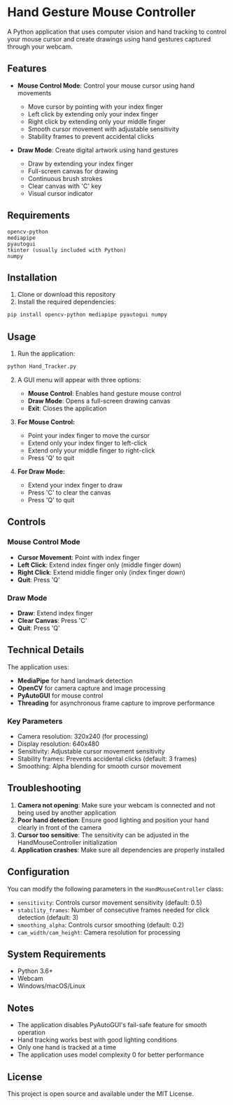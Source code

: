 # Hand Gesture Mouse Controller

A Python application that uses computer vision and hand tracking to control your mouse cursor and create drawings using hand gestures captured through your webcam.

## Features

- **Mouse Control Mode**: Control your mouse cursor using hand movements
  - Move cursor by pointing with your index finger
  - Left click by extending only your index finger
  - Right click by extending only your middle finger
  - Smooth cursor movement with adjustable sensitivity
  - Stability frames to prevent accidental clicks

- **Draw Mode**: Create digital artwork using hand gestures
  - Draw by extending your index finger
  - Full-screen canvas for drawing
  - Continuous brush strokes
  - Clear canvas with 'C' key
  - Visual cursor indicator

## Requirements

```
opencv-python
mediapipe
pyautogui
tkinter (usually included with Python)
numpy
```

## Installation

1. Clone or download this repository
2. Install the required dependencies:

```bash
pip install opencv-python mediapipe pyautogui numpy
```

## Usage

1. Run the application:
```bash
python Hand_Tracker.py
```

2. A GUI menu will appear with three options:
   - **Mouse Control**: Enables hand gesture mouse control
   - **Draw Mode**: Opens a full-screen drawing canvas
   - **Exit**: Closes the application

3. **For Mouse Control:**
   - Point your index finger to move the cursor
   - Extend only your index finger to left-click
   - Extend only your middle finger to right-click
   - Press 'Q' to quit

4. **For Draw Mode:**
   - Extend your index finger to draw
   - Press 'C' to clear the canvas
   - Press 'Q' to quit

## Controls

### Mouse Control Mode
- **Cursor Movement**: Point with index finger
- **Left Click**: Extend index finger only (middle finger down)
- **Right Click**: Extend middle finger only (index finger down)
- **Quit**: Press 'Q'

### Draw Mode
- **Draw**: Extend index finger
- **Clear Canvas**: Press 'C'
- **Quit**: Press 'Q'

## Technical Details

The application uses:
- **MediaPipe** for hand landmark detection
- **OpenCV** for camera capture and image processing
- **PyAutoGUI** for mouse control
- **Threading** for asynchronous frame capture to improve performance

### Key Parameters
- Camera resolution: 320x240 (for processing)
- Display resolution: 640x480
- Sensitivity: Adjustable cursor movement sensitivity
- Stability frames: Prevents accidental clicks (default: 3 frames)
- Smoothing: Alpha blending for smooth cursor movement

## Troubleshooting

1. **Camera not opening**: Make sure your webcam is connected and not being used by another application
2. **Poor hand detection**: Ensure good lighting and position your hand clearly in front of the camera
3. **Cursor too sensitive**: The sensitivity can be adjusted in the HandMouseController initialization
4. **Application crashes**: Make sure all dependencies are properly installed

## Configuration

You can modify the following parameters in the `HandMouseController` class:
- `sensitivity`: Controls cursor movement sensitivity (default: 0.5)
- `stability_frames`: Number of consecutive frames needed for click detection (default: 3)
- `smoothing_alpha`: Controls cursor smoothing (default: 0.2)
- `cam_width/cam_height`: Camera resolution for processing

## System Requirements

- Python 3.6+
- Webcam
- Windows/macOS/Linux

## Notes

- The application disables PyAutoGUI's fail-safe feature for smooth operation
- Hand tracking works best with good lighting conditions
- Only one hand is tracked at a time
- The application uses model complexity 0 for better performance

## License

This project is open source and available under the MIT License.
